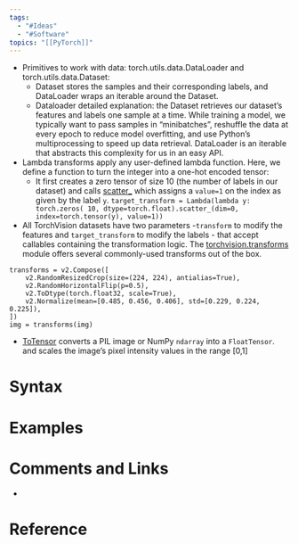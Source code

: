```yaml
---
tags:
  - "#Ideas"
  - "#Software"
topics: "[[PyTorch]]"
---
```

- Primitives to work with data: torch.utils.data.DataLoader and torch.utils.data.Dataset:
    - Dataset stores the samples and their corresponding labels, and DataLoader wraps an iterable around the Dataset.
	- Dataloader detailed explanation: the Dataset retrieves our dataset’s features and labels one sample at a time. While training a model, we typically want to pass samples in “minibatches”, reshuffle the data at every epoch to reduce model overfitting, and use Python’s multiprocessing to speed up data retrieval. DataLoader is an iterable that abstracts this complexity for us in an easy API.
- Lambda transforms apply any user-defined lambda function. Here, we define a function to turn the integer into a one-hot encoded tensor:
    - It first creates a zero tensor of size 10 (the number of labels in our dataset) and calls [scatter_](https://pytorch.org/docs/stable/generated/torch.Tensor.scatter_.html) which assigns a `value=1` on the index as given by the label `y`.
    `target_transform = Lambda(lambda y: torch.zeros( 10, dtype=torch.float).scatter_(dim=0, index=torch.tensor(y), value=1))`
- All TorchVision datasets have two parameters -`transform` to modify the features and `target_transform` to modify the labels - that accept callables containing the transformation logic. The [torchvision.transforms](https://pytorch.org/vision/stable/transforms.html) module offers several commonly-used transforms out of the box.
```
transforms = v2.Compose([
    v2.RandomResizedCrop(size=(224, 224), antialias=True),
    v2.RandomHorizontalFlip(p=0.5),
    v2.ToDtype(torch.float32, scale=True),
    v2.Normalize(mean=[0.485, 0.456, 0.406], std=[0.229, 0.224, 0.225]),
])
img = transforms(img)
```
-  [ToTensor](https://pytorch.org/vision/stable/transforms.html#torchvision.transforms.ToTensor) converts a PIL image or NumPy `ndarray` into a `FloatTensor`. and scales the image’s pixel intensity values in the range \[0,1] 
# Syntax

# Examples

# Comments and Links
- 
# Reference